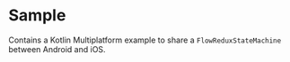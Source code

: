 # Sample
Contains a Kotlin Multiplatform example to share a `FlowReduxStateMachine` between Android and iOS.